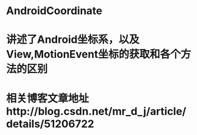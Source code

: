 # AndroidCoordinate
# 讲述了Android坐标系，以及View,MotionEvent坐标的获取和各个方法的区别
# 相关博客文章地址http://blog.csdn.net/mr_d_j/article/details/51206722
